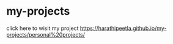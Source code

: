 # my-projects
click here to wisit my project https://harathipeetla.github.io/my-projects/personal%20projects/
